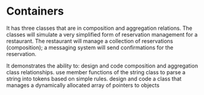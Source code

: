 # Containers
It has three classes that are in composition and aggregation relations. The classes will simulate a very simplified form of reservation management for a restaurant. The restaurant will manage a collection of reservations (composition); a messaging system will send confirmations for the reservation.

It demonstrates the ability to:
design and code composition and aggregation class relationships.
use member functions of the string class to parse a string into tokens based on simple rules.
design and code a class that manages a dynamically allocated array of pointers to objects

